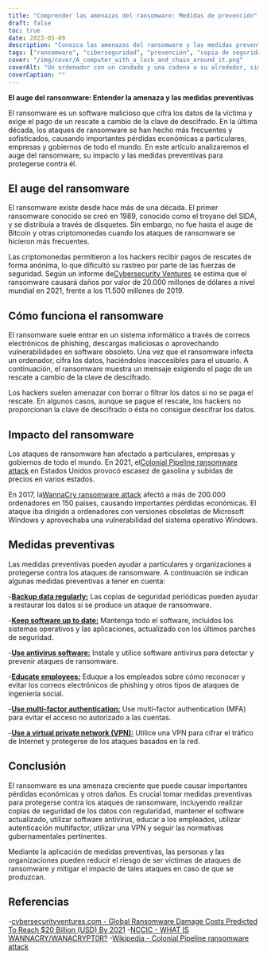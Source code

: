 ```yaml
---
title: "Comprender las amenazas del ransomware: Medidas de prevención"
draft: false
toc: true
date: 2023-05-09
description: "Conozca las amenazas del ransomware y las medidas preventivas que puede tomar para protegerse contra ellas."
tags: ["ransomware", "ciberseguridad", "prevención", "copia de seguridad", "antivirus", "VPN", "autenticación multifactor", "normativa gubernamental", "phishing", "ingeniería social", "malware", "ciberdelincuencia", "seguridad de los datos", "seguridad de la red", "ciberataque", "codificación", "ciberhigiene", "respuesta a incidentes", "protección de datos", "cibersensibilización"]
cover: "/img/cover/A_computer_with_a_lock_and_chain_around_it.png"
coverAlt: "Un ordenador con un candado y una cadena a su alrededor, simbolizando la encriptación de datos por un ransomware."
coverCaption: ""
---
```


**El auge del ransomware: Entender la amenaza y las medidas preventivas**

El ransomware es un software malicioso que cifra los datos de la víctima y exige el pago de un rescate a cambio de la clave de descifrado. En la última década, los ataques de ransomware se han hecho más frecuentes y sofisticados, causando importantes pérdidas económicas a particulares, empresas y gobiernos de todo el mundo. En este artículo analizaremos el auge del ransomware, su impacto y las medidas preventivas para protegerse contra él.

## El auge del ransomware

El ransomware existe desde hace más de una década. El primer ransomware conocido se creó en 1989, conocido como el troyano del SIDA, y se distribuía a través de disquetes. Sin embargo, no fue hasta el auge de Bitcoin y otras criptomonedas cuando los ataques de ransomware se hicieron más frecuentes.

Las criptomonedas permitieron a los hackers recibir pagos de rescates de forma anónima, lo que dificultó su rastreo por parte de las fuerzas de seguridad. Según un informe de[Cybersecurity Ventures](https://cybersecurityventures.com/global-ransomware-damage-costs-predicted-to-reach-20-billion-usd-by-2021/#:~:text=The%20damages%20for%202018%20were,fastest%20growing%20type%20of%20cybercrime.) se estima que el ransomware causará daños por valor de 20.000 millones de dólares a nivel mundial en 2021, frente a los 11.500 millones de 2019.

## Cómo funciona el ransomware

El ransomware suele entrar en un sistema informático a través de correos electrónicos de phishing, descargas maliciosas o aprovechando vulnerabilidades en software obsoleto. Una vez que el ransomware infecta un ordenador, cifra los datos, haciéndolos inaccesibles para el usuario. A continuación, el ransomware muestra un mensaje exigiendo el pago de un rescate a cambio de la clave de descifrado.

Los hackers suelen amenazar con borrar o filtrar los datos si no se paga el rescate. En algunos casos, aunque se pague el rescate, los hackers no proporcionan la clave de descifrado o ésta no consigue descifrar los datos.

## Impacto del ransomware

Los ataques de ransomware han afectado a particulares, empresas y gobiernos de todo el mundo. En 2021, el[Colonial Pipeline ransomware attack](https://en.wikipedia.org/wiki/Colonial_Pipeline_ransomware_attack) en Estados Unidos provocó escasez de gasolina y subidas de precios en varios estados.

En 2017, la[WannaCry ransomware attack](https://www.cisa.gov/wannacry) afectó a más de 200.000 ordenadores en 150 países, causando importantes pérdidas económicas. El ataque iba dirigido a ordenadores con versiones obsoletas de Microsoft Windows y aprovechaba una vulnerabilidad del sistema operativo Windows.

## Medidas preventivas

Las medidas preventivas pueden ayudar a particulares y organizaciones a protegerse contra los ataques de ransomware. A continuación se indican algunas medidas preventivas a tener en cuenta:

-[**Backup data regularly:**](https://simeononsecurity.ch/articles/what-is-the-3-2-1-backup-rule-and-why-you-should-use-it/) Las copias de seguridad periódicas pueden ayudar a restaurar los datos si se produce un ataque de ransomware.

-[**Keep software up to date:**](https://simeononsecurity.ch/articles/implementing-patches-for-systems-with-vulnerabilities/) Mantenga todo el software, incluidos los sistemas operativos y las aplicaciones, actualizado con los últimos parches de seguridad.

-[**Use antivirus software:**](https://simeononsecurity.ch/recommendations/anti-virus) Instale y utilice software antivirus para detectar y prevenir ataques de ransomware.

-[**Educate employees:**](https://simeononsecurity.ch/articles/the-impact-of-social-engineering-attacks-on-cybersecurity/) Eduque a los empleados sobre cómo reconocer y evitar los correos electrónicos de phishing y otros tipos de ataques de ingeniería social.

-[**Use multi-factor authentication:**](https://simeononsecurity.ch/articles/what-are-the-diferent-kinds-of-factors-in-mfa/) Use multi-factor authentication (MFA) para evitar el acceso no autorizado a las cuentas.

-[**Use a virtual private network (VPN):**](https://simeononsecurity.ch/recommendations/vpns/) Utilice una VPN para cifrar el tráfico de Internet y protegerse de los ataques basados en la red.

## Conclusión

El ransomware es una amenaza creciente que puede causar importantes pérdidas económicas y otros daños. Es crucial tomar medidas preventivas para protegerse contra los ataques de ransomware, incluyendo realizar copias de seguridad de los datos con regularidad, mantener el software actualizado, utilizar software antivirus, educar a los empleados, utilizar autenticación multifactor, utilizar una VPN y seguir las normativas gubernamentales pertinentes.

Mediante la aplicación de medidas preventivas, las personas y las organizaciones pueden reducir el riesgo de ser víctimas de ataques de ransomware y mitigar el impacto de tales ataques en caso de que se produzcan.


## Referencias
-[cybersecurityventures.com - Global Ransomware Damage Costs Predicted To Reach $20 Billion (USD) By 2021](https://cybersecurityventures.com/global-ransomware-damage-costs-predicted-to-reach-20-billion-usd-by-2021/#:~:text=The%20damages%20for%202018%20were,fastest%20growing%20type%20of%20cybercrime.)
-[NCCIC - WHAT IS WANNACRY/WANACRYPT0R?](https://www.cisa.gov/sites/default/files/FactSheets/NCCIC%20ICS_FactSheet_WannaCry_Ransomware_S508C.pdf)
-[Wikipedia - Colonial Pipeline ransomware attack](https://en.wikipedia.org/wiki/Colonial_Pipeline_ransomware_attack)